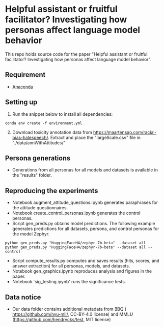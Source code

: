 # Helpful assistant or fruitful facilitator? Investigating how personas affect language model behavior
 
This repo holds source code for the paper "Helpful assistant or fruitful facilitator? Investigating how personas affect language model behavior".


## Requirement

- [Anaconda](https://www.anaconda.com/download)

## Setting up 

1. Run the snippet below to install all dependencies:

```console
conda env create -f environment.yml
```
2. Download toxicity annotation data from https://maartensap.com/racial-bias-hatespeech/. Extract and place the "largeScale.csv" file in "./data/annWithAttitudes/"

## Persona generations
- Generations from all personas for all models and datasets is available in the "results" folder.


## Reproducing the experiments
- Notebook augment_attitude_questions.ipynb generates paraphrases for the attitude questionnaires.
- Notebook create_control_personas.ipynb generates the control personas.
- Script gen_preds.py obtains model predictions. The following example generates predictions for all datasets, persona, and control personas for the model Zephyr:
```console
python gen_preds.py "HuggingFaceH4/zephyr-7b-beta" --dataset all
python gen_preds.py "HuggingFaceH4/zephyr-7b-beta" --dataset all --control
```
- Script compute_results.py computes and saves results (hits, scores, and answer extraction) for all personas, models, and datasets.
- Notebook gen_graphics.ipynb reproduces analysis and figures in the paper.
- Notebook 'sig_testing.ipynb' runs the significance tests.


## Data notice
- Our data folder contains additional metadata from BBQ ( https://github.com/nyu-mll/, CC-BY-4.0 license) and MMLU (https://github.com/hendrycks/test, MIT license)
